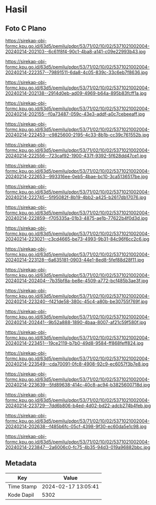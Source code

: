 # Hasil

## Foto C Plano

https://sirekap-obj-formc.kpu.go.id/63d5/pemilu/pdpr/53/71/02/10/02/5371021002004-20240214-202103--6c61f8f4-90c1-4ba8-a141-c09e22993b43.jpg

https://sirekap-obj-formc.kpu.go.id/63d5/pemilu/pdpr/53/71/02/10/02/5371021002004-20240214-222357--79891511-6da8-4c05-839c-33c6eb7f8636.jpg

https://sirekap-obj-formc.kpu.go.id/63d5/pemilu/pdpr/53/71/02/10/02/5371021002004-20240214-202138--2914d0eb-ad09-4969-b64a-895b83fcff1a.jpg

https://sirekap-obj-formc.kpu.go.id/63d5/pemilu/pdpr/53/71/02/10/02/5371021002004-20240214-202155--f0a73487-059c-43e3-addf-a0c7cebeeaff.jpg

https://sirekap-obj-formc.kpu.go.id/63d5/pemilu/pdpr/53/71/02/10/02/5371021002004-20240214-222453--c9825600-2195-4c33-8b1b-cc39c761552b.jpg

https://sirekap-obj-formc.kpu.go.id/63d5/pemilu/pdpr/53/71/02/10/02/5371021002004-20240214-222556--723caf92-1900-437f-9392-5f628dd47ce1.jpg

https://sirekap-obj-formc.kpu.go.id/63d5/pemilu/pdpr/53/71/02/10/02/5371021002004-20240214-222653--993316ee-0eb5-4bae-bc10-3ca5136517be.jpg

https://sirekap-obj-formc.kpu.go.id/63d5/pemilu/pdpr/53/71/02/10/02/5371021002004-20240214-222745--5f95082f-8b19-4bb2-a425-b2617db17076.jpg

https://sirekap-obj-formc.kpu.go.id/63d5/pemilu/pdpr/53/71/02/10/02/5371021002004-20240214-222859--f705335a-01b3-4875-ae1b-77622b4f0d3d.jpg

https://sirekap-obj-formc.kpu.go.id/63d5/pemilu/pdpr/53/71/02/10/02/5371021002004-20240214-223021--c3cd4665-be73-4993-9b31-84c96f6cc2c6.jpg

https://sirekap-obj-formc.kpu.go.id/63d5/pemilu/pdpr/53/71/02/10/02/5371021002004-20240214-223128--6a635181-0903-44e1-8ed8-5fef88d28f11.jpg

https://sirekap-obj-formc.kpu.go.id/63d5/pemilu/pdpr/53/71/02/10/02/5371021002004-20240214-202404--7b35bf8a-be8e-4509-a772-bcf485b3ae3f.jpg

https://sirekap-obj-formc.kpu.go.id/63d5/pemilu/pdpr/53/71/02/10/02/5371021002004-20240214-223240--f421de58-380c-45c4-a80b-be30755f769f.jpg

https://sirekap-obj-formc.kpu.go.id/63d5/pemilu/pdpr/53/71/02/10/02/5371021002004-20240214-202441--9b52a888-1890-4baa-8007-af21c59f580f.jpg

https://sirekap-obj-formc.kpu.go.id/63d5/pemilu/pdpr/53/71/02/10/02/5371021002004-20240214-223451--19ce2119-b7b0-49d8-9584-ff868feff824.jpg

https://sirekap-obj-formc.kpu.go.id/63d5/pemilu/pdpr/53/71/02/10/02/5371021002004-20240214-223549--cda70091-0fc8-4908-92c9-ec6057f3b7e8.jpg

https://sirekap-obj-formc.kpu.go.id/63d5/pemilu/pdpr/53/71/02/10/02/5371021002004-20240214-223639--5fd89638-414c-40c8-ac94-b3825600718d.jpg

https://sirekap-obj-formc.kpu.go.id/63d5/pemilu/pdpr/53/71/02/10/02/5371021002004-20240214-223729--7dd6b806-b4ed-4d02-bd22-adcb274b4feb.jpg

https://sirekap-obj-formc.kpu.go.id/63d5/pemilu/pdpr/53/71/02/10/02/5371021002004-20240214-202638--f485b6fc-05cf-4398-9f30-ec60da5e1c98.jpg

https://sirekap-obj-formc.kpu.go.id/63d5/pemilu/pdpr/53/71/02/10/02/5371021002004-20240214-223847--2a6006c0-fc75-4b35-94d3-019a96882bbc.jpg


## Metadata

| Key        | Value               |
| ---------- | ------------------- |
| Time Stamp | 2024-02-17 13:05:41 |
| Kode Dapil | 5302                |



